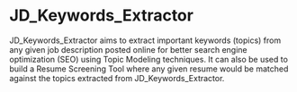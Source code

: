 # JD_Keywords_Extractor
JD_Keywords_Extractor aims to extract important keywords (topics) from any given job description posted online for better search engine optimization (SEO) using Topic Modeling techniques. It can also be used to build a Resume Screening Tool where any given resume would be matched against the topics extracted from JD_Keywords_Extractor.
